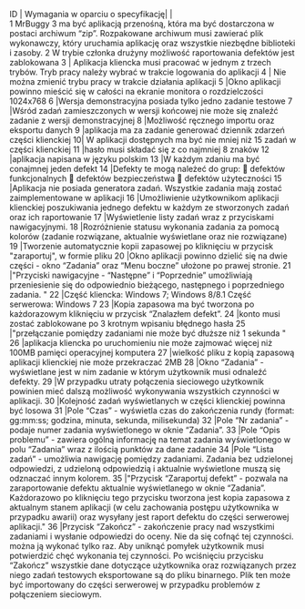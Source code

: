 
ID | Wymagania w oparciu o specyfikację|
   |   
   1	MrBuggy 3 ma być aplikacją przenośną, która ma być dostarczona w postaci archiwum “zip”. Rozpakowane archiwum musi zawierać plik wykonawczy, który uruchamia aplikację oraz wszystkie niezbędne biblioteki i zasoby.
   2	W trybie członka drużyny możliwość raportowania defektów jest zablokowana
3 |	Aplikacja kliencka musi pracować w jednym z trzech trybów. Tryb pracy należy wybrać w trakcie logowania do aplikacji
4 |	Nie można zmienić trybu pracy w trakcie działania aplikacji
5	|Okno aplikacji powinno mieścić się w całości na ekranie monitora o rozdzielczości 1024x768
6	|Wersja demonstracyjna posiada tylko jedno zadanie testowe
7	|Wśród zadań zamieszczonych w wersji końcowej nie może się znaleźć zadanie z wersji demonstracyjnej
8	|Możliwość ręcznego importu oraz eksportu danych
9	|aplikacja ma za zadanie generować dziennik zdarzeń części klienckiej
10|	W aplikacji dostępnych ma być nie mniej niż 15 zadań w części klienckiej
11	|hasło musi składać się z co najmniej 8 znaków
12	|aplikacja napisana w języku polskim 
13	|W każdym zdaniu ma być conajmnej jeden defekt
14	|Defekty te mogą należeć do grup:  defektów funkcjonalnych  defektów bezpieczeństwa  defektów użyteczności
15	|Aplikacja nie posiada generatora zadań. Wszystkie zadania mają zostać zaimplementowane w aplikacji
16	|Umożliwienie użytkownikom aplikacji klienckiej poszukiwania jednego defektu w każdym ze stworzonych zadań oraz ich raportowanie
17	|Wyświetlenie listy zadań wraz z przyciskami nawigacyjnymi.
18	|Rozróżnienie statusu wykonania zadania za pomocą kolorów (zadanie rozwiązane, aktualnie wyświetlane oraz nie rozwiązane)
19	|Tworzenie automatycznie kopii zapasowej po kliknięciu w przycisk "zaraportuj", w formie pliku
20	|Okno aplikacji powinno dzielić się na dwie części - okno “Zadania” oraz “Menu boczne” ułożone po prawej stronie.
21	|"Przyciski nawigacyjne - “Następne” i “Poprzednie” umożliwiają przeniesienie
się do odpowiednio bieżącego, następnego i poprzedniego zadania.
"
22	|Część kliencka: Windows 7;  Windows 8/8.1  Część serwerowa:  Windows 7
23	|Kopia zapasowa ma być tworzona po każdorazowym kliknięciu w przycisk “Znalazłem defekt”.
24	|konto musi zostać zablokowane po 3 krotnym wpisaniu błędnego hasła
25	|"przełączanie pomiędzy zadaniami nie może być dłuższe niż 1 sekunda
"
26	|aplikacja kliencka po uruchomieniu nie może zajmować więcej niż 100MB pamięci operacyjnej komputera
27	|wielkość pliku z kopią zapasową aplikacji klienckiej nie może przekraczać 2MB
28	|Okno “Zadania” - wyświetlane jest w nim zadanie w którym użytkownik musi odnaleźć defekty.
29	|W przypadku utraty połączenia sieciowego użytkownik powinien mieć dalszą możliwość wykonywania wszystkich czynności w aplikacji.
30	|Kolejność zadań wyświetlanych w części klienckiej powinna być losowa
31	|Pole “Czas” - wyświetla czas do zakończenia rundy (format: gg:mm:ss; godzina, minuta, sekunda, milisekunda)
32	|Pole “Nr zadania” - podaje numer zadania wyświetlonego w oknie “Zadania”.
33	|Pole “Opis problemu” - zawiera ogólną informację na temat zadania wyświetlonego w polu “Zadania” wraz z ilością punktów za dane zadanie
34	|Pole “Lista zadań” - umożliwia nawigację pomiędzy zadaniami. Zadania bez udzielonej odpowiedzi, z udzieloną odpowiedzią i aktualnie wyświetlone muszą się odznaczać innym kolorem.
35	|"Przycisk “Zaraportuj defekt” - pozwala na zaraportowanie defektu aktualnie
wyświetlanego w oknie “Zadania”. Każdorazowo po kliknięciu tego przycisku
tworzona jest kopia zapasowa z aktualnym stanem aplikacji (w celu
zachowania postępu użytkownika w przypadku awarii) oraz wysyłany jest
raport defektu do części serwerowej aplikacji."
36	|Przycisk “Zakończ” - zakończenie pracy nad wszystkimi zadaniami i wysłanie odpowiedzi do oceny. Nie da się cofnąć tej czynności. można ją wykonać tylko raz. Aby uniknąć pomyłek użytkownik musi potwierdzić chęć wykonania tej czynności. Po wciśnięciu przycisku “Zakończ” wszystkie dane dotyczące użytkownika oraz rozwiązanych przez niego zadań testowych eksportowane są do pliku binarnego. Plik ten może być importowany do części serwerowej w przypadku problemów z połączeniem sieciowym.
